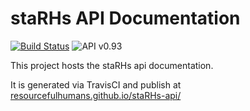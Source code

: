 # staRHs API Documentation

[![Build Status](https://travis-ci.org/ResourcefulHumans/staRHs-api.svg?branch=master)](https://travis-ci.org/ResourcefulHumans/staRHs-api)
![API v0.93](https://img.shields.io/badge/API-v0.93-blue.svg)

This project hosts the staRHs api documentation.

It is generated via TravisCI and publish at [resourcefulhumans.github.io/staRHs-api/](http://resourcefulhumans.github.io/staRHs-api/)
